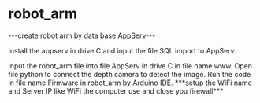 # robot_arm
---create robot arm by data base AppServ---
<first step>

Install the appserv in drive C and input the file SQL import to AppServ.

<second step>
Input the robot_arm file into file AppServ in drive C in file name www.
  
<third step>
Open file python to connect the depth camera to detect the image.
  
<last step>
Run the code in file name Firmware in robot_arm by Arduino IDE.
***setup the WiFi name and Server IP like WiFi the computer use and close you firewall***
